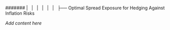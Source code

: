 ####### |   |   |   |   |   |   ├── Optimal Spread Exposure for Hedging Against Inflation Risks

*Add content here*